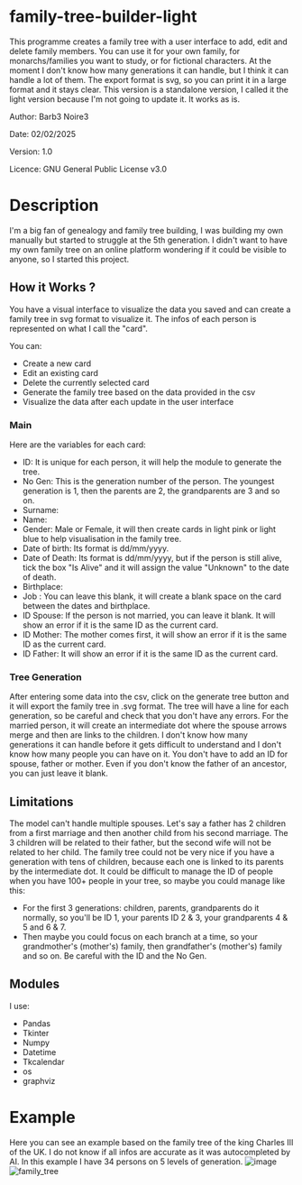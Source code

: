 # family-tree-builder-light

This programme creates a family tree with a user interface to add, edit and delete family members.
You can use it for your own family, for monarchs/families you want to study, or for fictional characters.
At the moment I don't know how many generations it can handle, but I think it can handle a lot of them.
The export format is svg, so you can print it in a large format and it stays clear.
This version is a standalone version, I called it the light version because I'm not going to update it. It works as is.

Author: Barb3 Noire3

Date: 02/02/2025

Version: 1.0

Licence: GNU General Public License v3.0 

# Description

I'm a big fan of genealogy and family tree building, I was building my own manually but started to struggle at the 5th generation.
I didn't want to have my own family tree on an online platform wondering if it could be visible to anyone, so I started this project.

## How it Works ?

You have a visual interface to visualize the data you saved and can create a family tree in svg format to visualize it. The infos of each person is represented on what I call the "card".

You can:

* Create a new card
* Edit an existing card
* Delete the currently selected card
* Generate the family tree based on the data provided in the csv
* Visualize the data after each update in the user interface

### Main

Here are the variables for each card:

* ID: It is unique for each person, it will help the module to generate the tree.
* No Gen: This is the generation number of the person. The youngest generation is 1, then the parents are 2, the grandparents are 3 and so on.
* Surname:
* Name:
* Gender: Male or Female, it will then create cards in light pink or light blue to help visualisation in the family tree.
* Date of birth: Its format is dd/mm/yyyy.
* Date of Death: Its format is dd/mm/yyyy, but if the person is still alive, tick the box "Is Alive" and it will assign the value "Unknown" to the date of death.
* Birthplace:
* Job : You can leave this blank, it will create a blank space on the card between the dates and birthplace.
* ID Spouse: If the person is not married, you can leave it blank. It will show an error if it is the same ID as the current card.
* ID Mother: The mother comes first, it will show an error if it is the same ID as the current card.
* ID Father: It will show an error if it is the same ID as the current card.
  
### Tree Generation

After entering some data into the csv, click on the generate tree button and it will export the family tree in .svg format.
The tree will have a line for each generation, so be careful and check that you don't have any errors.
For the married person, it will create an intermediate dot where the spouse arrows merge and then are links to the children.
I don't know how many generations it can handle before it gets difficult to understand and I don't know how many people you can have on it.
You don't have to add an ID for spouse, father or mother. Even if you don't know the father of an ancestor, you can just leave it blank.

## Limitations

The model can't handle multiple spouses. 
Let's say a father has 2 children from a first marriage and then another child from his second marriage. 
The 3 children will be related to their father, but the second wife will not be related to her child.
The family tree could not be very nice if you have a generation with tens of children, because each one is linked to its parents by the intermediate dot.
It could be difficult to manage the ID of people when you have 100+ people in your tree, so maybe you could manage like this:

* For the first 3 generations: children, parents, grandparents do it normally, so you'll be ID 1, your parents ID 2 & 3, your grandparents 4 & 5 and 6 & 7.
* Then maybe you could focus on each branch at a time, so your grandmother's (mother's) family, then grandfather's (mother's) family and so on. Be careful with the ID and the No Gen.

## Modules
I use:

* Pandas
* Tkinter
* Numpy
* Datetime
* Tkcalendar
* os
* graphviz

# Example

Here you can see an example based on the family tree of the king Charles III of the UK. I do not know if all infos are accurate as it was autocompleted by AI.
In this example I have 34 persons on 5 levels of generation.
![image](https://github.com/user-attachments/assets/c29106ee-f638-4a89-a61f-d56513db2c23)
![family_tree](https://github.com/user-attachments/assets/58e869b6-5d47-466a-9f26-ba10eb352ea1)<?xml version="1.0" encoding="UTF-8" standalone="no"?>
<!DOCTYPE svg PUBLIC "-//W3C//DTD SVG 1.1//EN"

# Have fun! 😀



